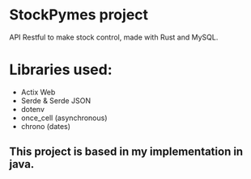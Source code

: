 # StockPymes project

API Restful to make stock control, made with Rust and MySQL.

  

# Libraries used:
- Actix Web
- Serde & Serde JSON
- dotenv
- once_cell  (asynchronous)
- chrono (dates)

## This project is based in my implementation in java.